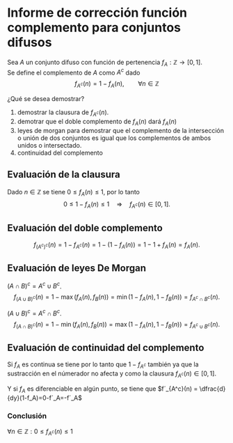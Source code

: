 # Informe de corrección función complemento para conjuntos difusos

Sea $A$ un conjunto difuso con función de pertenencia $f_A:\mathbb{Z}\rightarrow[0,1]$.
</br>Se define el complemento de $A$ como $A^c$ dado
$$
f_{A^c}(n)=1-f_A(n),\qquad \forall n\in \mathbb{Z}
$$

¿Qué se desea demostrar?
1. demostrar la clausura de $f_{A^c}(n)$.
2. demotrar que el doble complemento de $f_A(n)$ dará $f_A(n)$
3. leyes de morgan para demostrar que el complemento de la intersección o unión de dos conjuntos es igual que los complementos de ambos unidos o intersectado.
4. continuidad del complemento

## Evaluación de la clausura
Dado $n\in \mathbb{Z}$ se tiene $0\leq f_A(n)\le1$, por lo tanto
$$
0\le 1-f_A(n)\le1\quad\Rightarrow\quad f_{A^c}(n)\in[0,1].
$$

## Evaluación del doble complemento
$$
f_{(A^c)^c}(n)=1-f_{A^c}(n)=1-(1-f_A(n))=1-1+f_A(n)=f_A(n).
$$

## Evaluación de leyes De Morgan
$(A\cap B)^c=A^c\cup B^c$.
$$
f_{(A\cup B)^c}(n)=1-\max(f_A(n),f_B(n))=\min(1-f_A(n),1-f_B(n))=f_{A^c\cap B^c}(n).
$$

$(A\cup B)^c=A^c\cap B^c$.
$$
f_{(A\cap B)^c}(n)=1-\min(f_A(n),f_B(n))=\max(1-f_A(n),1-f_B(n))=f_{A^c\cup B^c}(n).
$$

## Evaluación de continuidad del complemento
Si $f_A$ es continua se tiene por lo tanto que $1-f_{A^c}$ también ya que la sustracción en el númerador no afecta y como la clausura $f_{A^c}(n)\in[0,1]$.</br>

Y si $f_A$ es diferenciable en algún punto, se tiene que $f´_{A^c}(n) = \dfrac{d}{dy}(1-f_A)=0-f´_A=-f´_A$

### Conclusión

$\forall n  \in  \mathbb{Z}: 0 \leq f_{A^c}(n) \leq1$





